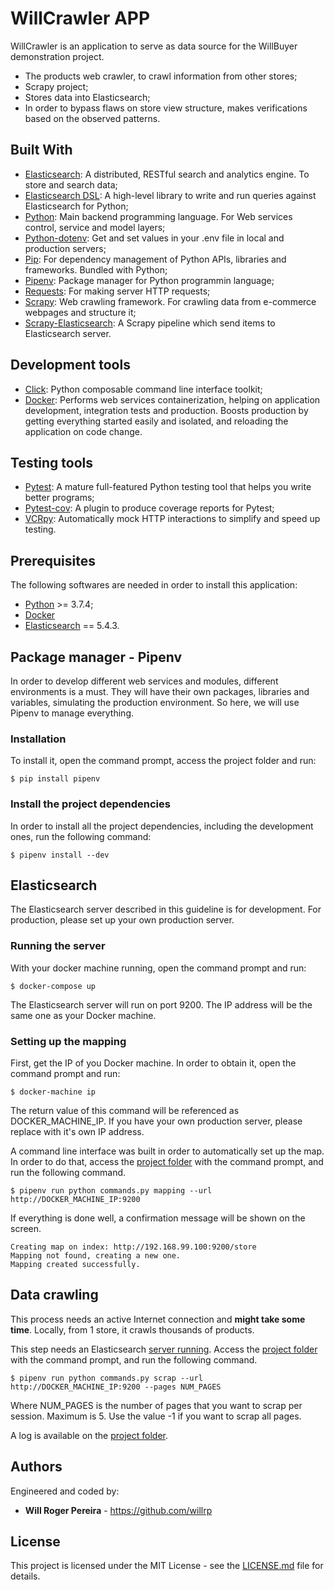 # WillCrawler APP

WillCrawler is an application to serve as data source for the WillBuyer demonstration project.

* The products web crawler, to crawl information from other stores;
* Scrapy project;
* Stores data into Elasticsearch;
* In order to bypass flaws on store view structure, makes verifications based on the observed patterns.

## Built With

* [Elasticsearch](https://www.elastic.co): A distributed, RESTful search and analytics engine. To store and search data;
* [Elasticsearch DSL](https://github.com/elastic/elasticsearch-dsl-py): A high-level library to write and run queries against Elasticsearch for Python;
* [Python](https://www.python.org): Main backend programming language. For Web services control, service and model layers;
* [Python-dotenv](https://github.com/theskumar/python-dotenv): Get and set values in your .env file in local and production servers;
* [Pip](https://pypi.python.org/pypi/pip): For dependency management of Python APIs, libraries and frameworks. Bundled with Python;
* [Pipenv](https://github.com/pypa/pipenv): Package manager for Python programmin language;
* [Requests](https://github.com/requests/requests): For making server HTTP requests;
* [Scrapy](https://scrapy.org): Web crawling framework. For crawling data from e-commerce webpages and structure it;
* [Scrapy-Elasticsearch](https://github.com/knockrentals/scrapy-elasticsearch): A Scrapy pipeline which send items to Elasticsearch server.

## Development tools

* [Click](https://github.com/pallets/click): Python composable command line interface toolkit;
* [Docker](https://www.docker.com/): Performs web services containerization, helping on application development, integration tests and production. Boosts production by getting everything started easily and isolated, and reloading the application on code change.

## Testing tools

* [Pytest](https://github.com/pytest-dev/pytest): A mature full-featured Python testing tool that helps you write better programs;
* [Pytest-cov](https://github.com/pytest-dev/pytest-cov): A plugin to produce coverage reports for Pytest;
* [VCRpy](https://github.com/kevin1024/vcrpy): Automatically mock HTTP interactions to simplify and speed up testing.

## Prerequisites

The following softwares are needed in order to install this application:

* [Python](https://www.python.org) >= 3.7.4;
* [Docker](https://www.docker.com/)
* [Elasticsearch](https://www.elastic.co/) == 5.4.3.

## Package manager - Pipenv

In order to develop different web services and modules, different environments is a must. They will have their own packages, libraries and variables, simulating the production environment. So here, we will use Pipenv to manage everything.

### Installation

To install it, open the command prompt, access the project folder and run:

```
$ pip install pipenv
```

### Install the project dependencies

In order to install all the project dependencies, including the development ones, run the following command:

```
$ pipenv install --dev
```

## Elasticsearch

The Elasticsearch server described in this guideline is for development. For production, please set up your own production server.

### Running the server

With your docker machine running, open the command prompt and run:

```
$ docker-compose up
```

The Elasticsearch server will run on port 9200. The IP address will be the same one as your Docker machine.

### Setting up the mapping

First, get the IP of you Docker machine. In order to obtain it, open the command prompt and run:

```
$ docker-machine ip
```

The return value of this command will be referenced as DOCKER_MACHINE_IP. If you have your own production server, please replace with it's own IP address.

A command line interface was built in order to automatically set up the map. In order to do that, access the [project folder](/) with the command prompt, and run the following command.

```
$ pipenv run python commands.py mapping --url http://DOCKER_MACHINE_IP:9200
```

If everything is done well, a confirmation message will be shown on the screen.

```
Creating map on index: http://192.168.99.100:9200/store
Mapping not found, creating a new one.
Mapping created successfully.
```

## Data crawling

This process needs an active Internet connection and **might take some time**. Locally, from 1 store, it crawls thousands of products.

This step needs an Elasticsearch [server running](running-the-server). Access the [project folder](/) with the command prompt, and run the following command.

```
$ pipenv run python commands.py scrap --url http://DOCKER_MACHINE_IP:9200 --pages NUM_PAGES
```

Where NUM_PAGES is the number of pages that you want to scrap per session. Maximum is 5. Use the value -1 if you want to scrap all pages.

A log is available on the [project folder](/).

## Authors

Engineered and coded by:
* **Will Roger Pereira** - https://github.com/willrp

## License

This project is licensed under the MIT License - see the [LICENSE.md](LICENSE.md) file for details.